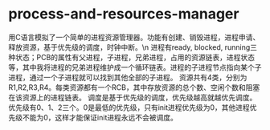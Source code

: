 # process-and-resources-manager

用C语言模拟了一个简单的进程资源管理器。功能有创建、销毁进程，进程申请、释放资源，基于优先级的调度，时钟中断。\n
进程有ready, blocked, running三种状态；PCB的属性有父进程，子进程，兄弟进程，占用的资源链表，进程状态等，其中我将进程的兄弟进程维护成一个循环链表。进程的子进程节点指向某个子进程，通过一个子进程就可以找到其他全部的子进程。
资源共有4类，分别为R1,R2,R3,R4。每类资源都有一个RCB，其中存放资源的总个数、空闲个数和阻塞在该资源上的进程链表。
调度是基于优先级的调度，优先级越高就越优先调度。优先级有0、1、2三个。0是最低的优先级，只有init进程优先级为0，其他进程优先级不能为0，这样才能保证init进程永远不会被调度。
